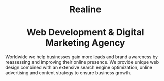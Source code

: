 <h1 align="center">
  Realine
</h1>
<h1 align="center">
  Web Development & Digital Marketing Agency
</h1>

Worldwide we help businesses gain more leads and brand awareness 
by reassessing and improving their online presence. We provide 
unique web design combined with an extensive search engine optimization, 
online advertising and content strategy to ensure business growth.

